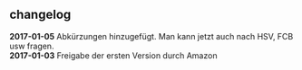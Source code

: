 ## changelog

**2017-01-05** Abkürzungen hinzugefügt. Man kann jetzt auch nach HSV, FCB usw fragen.<br />
**2017-01-03** Freigabe der ersten Version durch Amazon <br />
